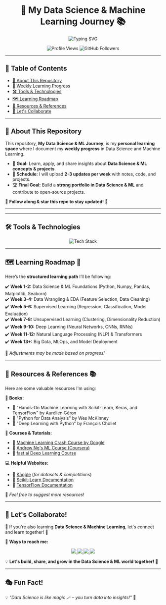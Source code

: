 <h1 align="center">  
  🚀 My Data Science & Machine Learning Journey 📚  
</h1>  

<p align="center">
  <img src="https://readme-typing-svg.herokuapp.com?font=Fira+Code&weight=600&size=22&pause=1000&color=FFA500&center=true&vCenter=true&width=700&lines=Exploring+Data+Science+and+ML!+%F0%9F%8C%9F;Learning%2C+Building%2C+Growing!+%F0%9F%92%AA;Sharing+my+DS+and+ML+Progress+weekly!+%E2%9C%85;Join+me+on+this+exciting+journey!+%F0%9F%92%BB" alt="Typing SVG" />
</p>

<p align="center">
  <img src="https://komarev.com/ghpvc/?username=ajeshkm&label=Profile+Views&color=blue&style=flat" alt="Profile Views" />
  <img src="https://img.shields.io/github/followers/ajeshkm?label=Followers&style=social" alt="GitHub Followers">
</p>

---

## 📖 **Table of Contents**
- [🚀 About This Repository](#-about-this-repository)
- [📌 Weekly Learning Progress](#-weekly-learning-progress)
- [🛠️ Tools & Technologies](#-tools--technologies)
- [🗺️ Learning Roadmap](#-learning-roadmap)
- [🔗 Resources & References](#-resources--references)
- [🤝 Let's Collaborate](#-lets-collaborate)

---

## 🚀 **About This Repository**
This repository, **My Data Science & ML Journey**, is my **personal learning space** where I document my **weekly progress** in Data Science and Machine Learning.  
- 📌 **Goal:** Learn, apply, and share insights about **Data Science & ML concepts & projects**.  
- 📅 **Schedule:** I will upload **2-3 updates per week** with notes, code, and projects.  
- 🏆 **Final Goal:** Build a **strong portfolio in Data Science & ML** and contribute to open-source projects.  

🔔 **Follow along & star this repo to stay updated!** 🌟  

---



---

## 🛠️ **Tools & Technologies**  
<p align="center">  
  <img src="https://skillicons.dev/icons?i=python,jupyter,tensorflow,pytorch,scikit-learn,pandas,numpy,matplotlib,seaborn,git,github,sql" alt="Tech Stack" />
</p>

---

## 🗺️ **Learning Roadmap** 🎯  
Here’s the **structured learning path** I’ll be following:  

✔️ **Week 1-2:** Data Science & ML Foundations (Python, Numpy, Pandas, Matplotlib, Seaborn)  
✔️ **Week 3-4:** Data Wrangling & EDA (Feature Selection, Data Cleaning)  
✔️ **Week 5-6:** Supervised Learning (Regression, Classification, Model Evaluation)  
✔️ **Week 7-8:** Unsupervised Learning (Clustering, Dimensionality Reduction)  
✔️ **Week 9-10:** Deep Learning (Neural Networks, CNNs, RNNs)  
✔️ **Week 11-12:** Natural Language Processing (NLP) & Transformers  
✔️ **Week 13+:** Big Data, MLOps, and Model Deployment  

📌 *Adjustments may be made based on progress!*  

---

## 🔗 **Resources & References** 📚  
Here are some valuable resources I'm using:  

📖 **Books:**  
- 🔹 "Hands-On Machine Learning with Scikit-Learn, Keras, and TensorFlow" by Aurélien Géron  
- 🔹 "Python for Data Analysis" by Wes McKinney  
- 🔹 "Deep Learning with Python" by François Chollet  

🎥 **Courses & Tutorials:**  
- 🔹 [Machine Learning Crash Course by Google](https://developers.google.com/machine-learning/crash-course)  
- 🔹 [Andrew Ng's ML Course (Coursera)](https://www.coursera.org/learn/machine-learning)  
- 🔹 [fast.ai Deep Learning Course](https://course.fast.ai/)  

💻 **Helpful Websites:**  
- 🔹 [Kaggle](https://www.kaggle.com/) (*for datasets & competitions*)  
- 🔹 [Scikit-Learn Documentation](https://scikit-learn.org/stable/)  
- 🔹 [TensorFlow Documentation](https://www.tensorflow.org/)  

🚀 *Feel free to suggest more resources!*  

---

## 🤝 **Let's Collaborate!**  
💬 If you're also learning **Data Science & Machine Learning**, let's connect and learn together! 🎯  

📌 **Ways to reach me:**  
<p align="center">  
  <a href="https://linkedin.com/in/ajesh-km-6a868626a">
    <img src="https://img.shields.io/badge/-LinkedIn-0077B5?style=for-the-badge&logo=linkedin&logoColor=white" />  
  </a>  
  <a href="https://twitter.com/ajeshkm">
    <img src="https://img.shields.io/badge/-Twitter-1DA1F2?style=for-the-badge&logo=twitter&logoColor=white" />  
  </a>  
  <a href="mailto:ajesh321km2@gmail.com">
    <img src="https://img.shields.io/badge/-Email-D14836?style=for-the-badge&logo=gmail&logoColor=white" />  
  </a>  
  <a href="https://github.com/ajeshkm">
    <img src="https://img.shields.io/badge/-GitHub-181717?style=for-the-badge&logo=github&logoColor=white" />  
  </a>  
</p>  
  
💡 **Let's build, share, and grow in the Data Science & ML world together!** 🚀  

---

## 🎭 **Fun Fact!**  
💡 *"Data Science is like magic 🪄 – you turn data into insights!"* 🚀  

